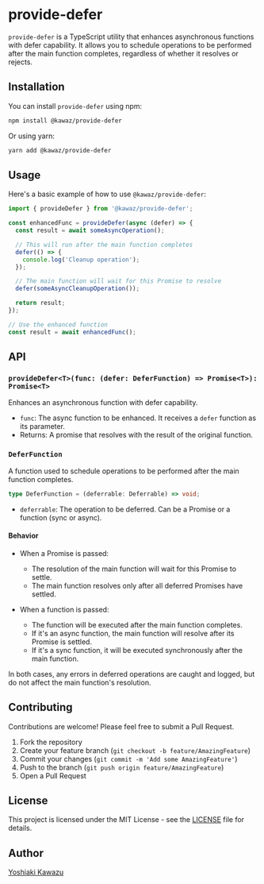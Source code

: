 # provide-defer

`provide-defer` is a TypeScript utility that enhances asynchronous functions with defer capability. It allows you to schedule operations to be performed after the main function completes, regardless of whether it resolves or rejects.

## Installation

You can install `provide-defer` using npm:

```bash
npm install @kawaz/provide-defer
```

Or using yarn:

```bash
yarn add @kawaz/provide-defer
```

## Usage

Here's a basic example of how to use `@kawaz/provide-defer`:

```typescript
import { provideDefer } from '@kawaz/provide-defer';

const enhancedFunc = provideDefer(async (defer) => {
  const result = await someAsyncOperation();

  // This will run after the main function completes
  defer(() => {
    console.log('Cleanup operation');
  });

  // The main function will wait for this Promise to resolve
  defer(someAsyncCleanupOperation());

  return result;
});

// Use the enhanced function
const result = await enhancedFunc();
```

## API

### `provideDefer<T>(func: (defer: DeferFunction) => Promise<T>): Promise<T>`

Enhances an asynchronous function with defer capability.

- `func`: The async function to be enhanced. It receives a `defer` function as its parameter.
- Returns: A promise that resolves with the result of the original function.

### `DeferFunction`

A function used to schedule operations to be performed after the main function completes.

```typescript
type DeferFunction = (deferrable: Deferrable) => void;
```

- `deferrable`: The operation to be deferred. Can be a Promise or a function (sync or async).

#### Behavior

- When a Promise is passed:
  - The resolution of the main function will wait for this Promise to settle.
  - The main function resolves only after all deferred Promises have settled.

- When a function is passed:
  - The function will be executed after the main function completes.
  - If it's an async function, the main function will resolve after its Promise is settled.
  - If it's a sync function, it will be executed synchronously after the main function.

In both cases, any errors in deferred operations are caught and logged, but do not affect the main function's resolution.

## Contributing

Contributions are welcome! Please feel free to submit a Pull Request.

1. Fork the repository
2. Create your feature branch (`git checkout -b feature/AmazingFeature`)
3. Commit your changes (`git commit -m 'Add some AmazingFeature'`)
4. Push to the branch (`git push origin feature/AmazingFeature`)
5. Open a Pull Request

## License

This project is licensed under the MIT License - see the [LICENSE](LICENSE) file for details.

## Author

[Yoshiaki Kawazu](https://github.com/kawaz)
